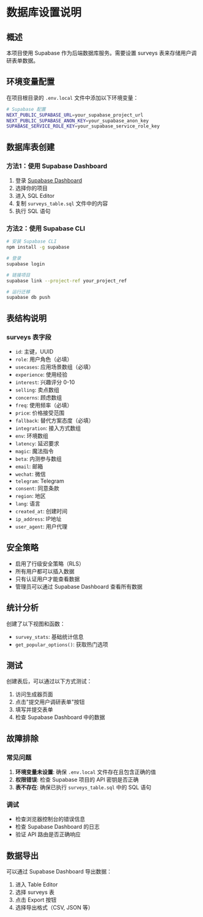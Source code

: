 # 数据库设置说明

## 概述
本项目使用 Supabase 作为后端数据库服务。需要设置 surveys 表来存储用户调研表单数据。

## 环境变量配置
在项目根目录的 `.env.local` 文件中添加以下环境变量：

```bash
# Supabase 配置
NEXT_PUBLIC_SUPABASE_URL=your_supabase_project_url
NEXT_PUBLIC_SUPABASE_ANON_KEY=your_supabase_anon_key
SUPABASE_SERVICE_ROLE_KEY=your_supabase_service_role_key
```

## 数据库表创建

### 方法1：使用 Supabase Dashboard
1. 登录 [Supabase Dashboard](https://app.supabase.com/)
2. 选择你的项目
3. 进入 SQL Editor
4. 复制 `surveys_table.sql` 文件中的内容
5. 执行 SQL 语句

### 方法2：使用 Supabase CLI
```bash
# 安装 Supabase CLI
npm install -g supabase

# 登录
supabase login

# 链接项目
supabase link --project-ref your_project_ref

# 运行迁移
supabase db push
```

## 表结构说明

### surveys 表字段
- `id`: 主键，UUID
- `role`: 用户角色（必填）
- `usecases`: 应用场景数组（必填）
- `experience`: 使用经验
- `interest`: 兴趣评分 0-10
- `selling`: 卖点数组
- `concerns`: 顾虑数组
- `freq`: 使用频率（必填）
- `price`: 价格接受范围
- `fallback`: 替代方案态度（必填）
- `integration`: 接入方式数组
- `env`: 环境数组
- `latency`: 延迟要求
- `magic`: 魔法指令
- `beta`: 内测参与数组
- `email`: 邮箱
- `wechat`: 微信
- `telegram`: Telegram
- `consent`: 同意条款
- `region`: 地区
- `lang`: 语言
- `created_at`: 创建时间
- `ip_address`: IP地址
- `user_agent`: 用户代理

## 安全策略
- 启用了行级安全策略（RLS）
- 所有用户都可以插入数据
- 只有认证用户才能查看数据
- 管理员可以通过 Supabase Dashboard 查看所有数据

## 统计分析
创建了以下视图和函数：
- `survey_stats`: 基础统计信息
- `get_popular_options()`: 获取热门选项

## 测试
创建表后，可以通过以下方式测试：

1. 访问生成器页面
2. 点击"提交用户调研表单"按钮
3. 填写并提交表单
4. 检查 Supabase Dashboard 中的数据

## 故障排除

### 常见问题
1. **环境变量未设置**: 确保 `.env.local` 文件存在且包含正确的值
2. **权限错误**: 检查 Supabase 项目的 API 密钥是否正确
3. **表不存在**: 确保已执行 `surveys_table.sql` 中的 SQL 语句

### 调试
- 检查浏览器控制台的错误信息
- 检查 Supabase Dashboard 的日志
- 验证 API 路由是否正确响应

## 数据导出
可以通过 Supabase Dashboard 导出数据：
1. 进入 Table Editor
2. 选择 surveys 表
3. 点击 Export 按钮
4. 选择导出格式（CSV, JSON 等）
